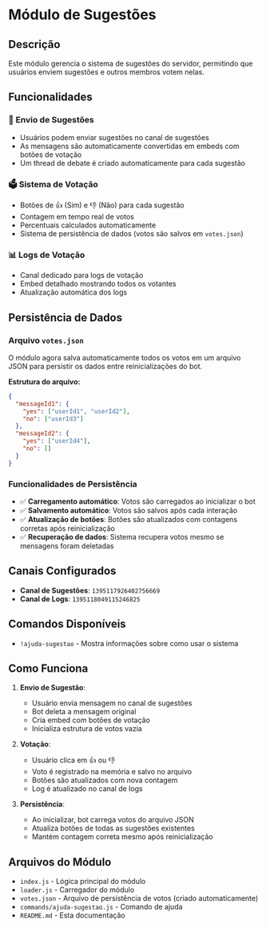 # Módulo de Sugestões

## Descrição
Este módulo gerencia o sistema de sugestões do servidor, permitindo que usuários enviem sugestões e outros membros votem nelas.

## Funcionalidades

### 📝 Envio de Sugestões
- Usuários podem enviar sugestões no canal de sugestões
- As mensagens são automaticamente convertidas em embeds com botões de votação
- Um thread de debate é criado automaticamente para cada sugestão

### 🗳️ Sistema de Votação
- Botões de 👍 (Sim) e 👎 (Não) para cada sugestão
- Contagem em tempo real de votos
- Percentuais calculados automaticamente
- Sistema de persistência de dados (votos são salvos em `votes.json`)

### 📊 Logs de Votação
- Canal dedicado para logs de votação
- Embed detalhado mostrando todos os votantes
- Atualização automática dos logs

## Persistência de Dados

### Arquivo `votes.json`
O módulo agora salva automaticamente todos os votos em um arquivo JSON para persistir os dados entre reinicializações do bot.

**Estrutura do arquivo:**
```json
{
  "messageId1": {
    "yes": ["userId1", "userId2"],
    "no": ["userId3"]
  },
  "messageId2": {
    "yes": ["userId4"],
    "no": []
  }
}
```

### Funcionalidades de Persistência
- ✅ **Carregamento automático**: Votos são carregados ao inicializar o bot
- ✅ **Salvamento automático**: Votos são salvos após cada interação
- ✅ **Atualização de botões**: Botões são atualizados com contagens corretas após reinicialização
- ✅ **Recuperação de dados**: Sistema recupera votos mesmo se mensagens foram deletadas

## Canais Configurados
- **Canal de Sugestões**: `1395117926402756669`
- **Canal de Logs**: `1395118049115246825`

## Comandos Disponíveis
- `!ajuda-sugestao` - Mostra informações sobre como usar o sistema

## Como Funciona

1. **Envio de Sugestão**:
   - Usuário envia mensagem no canal de sugestões
   - Bot deleta a mensagem original
   - Cria embed com botões de votação
   - Inicializa estrutura de votos vazia

2. **Votação**:
   - Usuário clica em 👍 ou 👎
   - Voto é registrado na memória e salvo no arquivo
   - Botões são atualizados com nova contagem
   - Log é atualizado no canal de logs

3. **Persistência**:
   - Ao inicializar, bot carrega votos do arquivo JSON
   - Atualiza botões de todas as sugestões existentes
   - Mantém contagem correta mesmo após reinicialização

## Arquivos do Módulo
- `index.js` - Lógica principal do módulo
- `loader.js` - Carregador do módulo
- `votes.json` - Arquivo de persistência de votos (criado automaticamente)
- `commands/ajuda-sugestao.js` - Comando de ajuda
- `README.md` - Esta documentação

